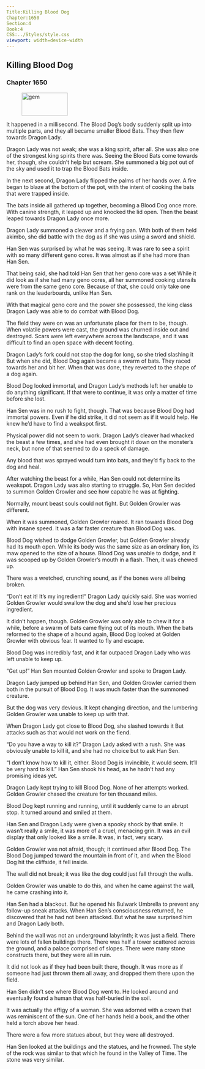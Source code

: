 ```yaml
---
Title:Killing Blood Dog 
Chapter:1650 
Section:4 
Book:4 
CSS:../Styles/style.css 
viewport: width=device-width
---
```

  
## Killing Blood Dog
### Chapter 1650
  
<figure>
	<img src="../Images/gem.gif" alt="gem" id="gem" width="120" height="60" />
</figure>
  

  
It happened in a millisecond. The Blood Dog’s body suddenly split up into multiple parts, and they all became smaller Blood Bats. They then flew towards Dragon Lady.

Dragon Lady was not weak; she was a king spirit, after all. She was also one of the strongest king spirits there was. Seeing the Blood Bats come towards her, though, she couldn’t help but scream. She summoned a big pot out of the sky and used it to trap the Blood Bats inside.

In the next second, Dragon Lady flipped the palms of her hands over. A fire began to blaze at the bottom of the pot, with the intent of cooking the bats that were trapped inside.

The bats inside all gathered up together, becoming a Blood Dog once more. With canine strength, it leaped up and knocked the lid open. Then the beast leaped towards Dragon Lady once more.

Dragon Lady summoned a cleaver and a frying pan. With both of them held akimbo, she did battle with the dog as if she was using a sword and shield.

Han Sen was surprised by what he was seeing. It was rare to see a spirit with so many different geno cores. It was almost as if she had more than Han Sen.

That being said, she had told Han Sen that her geno core was a set While it did look as if she had many geno cores, all her summoned cooking utensils were from the same geno core. Because of that, she could only take one rank on the leaderboards, unlike Han Sen.

With that magical geno core and the power she possessed, the king class Dragon Lady was able to do combat with Blood Dog.

The field they were on was an unfortunate place for them to be, though. When volatile powers were cast, the ground was churned inside out and destroyed. Scars were left everywhere across the landscape, and it was difficult to find an open space with decent footing.

Dragon Lady’s fork could not stop the dog for long, so she tried slashing it But when she did, Blood Dog again became a swarm of bats. They raced towards her and bit her. When that was done, they reverted to the shape of a dog again.

Blood Dog looked immortal, and Dragon Lady’s methods left her unable to do anything significant. If that were to continue, it was only a matter of time before she lost.

Han Sen was in no rush to fight, though. That was because Blood Dog had immortal powers. Even if he did strike, it did not seem as if it would help. He knew he’d have to find a weakspot first.

Physical power did not seem to work. Dragon Lady’s cleaver had whacked the beast a few times, and she had even brought it down on the monster’s neck, but none of that seemed to do a speck of damage.

Any blood that was sprayed would turn into bats, and they’d fly back to the dog and heal.

After watching the beast for a while, Han Sen could not determine its weakspot. Dragon Lady was also starting to struggle. So, Han Sen decided to summon Golden Growler and see how capable he was at fighting.

Normally, mount beast souls could not fight. But Golden Growler was different.

When it was summoned, Golden Growler roared. It ran towards Blood Dog with insane speed. It was a far faster creature than Blood Dog was.

Blood Dog wished to dodge Golden Growler, but Golden Growler already had its mouth open. While its body was the same size as an ordinary lion, its maw opened to the size of a house. Blood Dog was unable to dodge, and it was scooped up by Golden Growler’s mouth in a flash. Then, it was chewed up.

There was a wretched, crunching sound, as if the bones were all being broken.

“Don’t eat it! It’s my ingredient!” Dragon Lady quickly said. She was worried Golden Growler would swallow the dog and she’d lose her precious ingredient.

It didn’t happen, though. Golden Growler was only able to chew it for a while, before a swarm of bats came flying out of its mouth. When the bats reformed to the shape of a hound again, Blood Dog looked at Golden Growler with obvious fear. It wanted to fly and escape.

Blood Dog was incredibly fast, and it far outpaced Dragon Lady who was left unable to keep up.

“Get up!” Han Sen mounted Golden Growler and spoke to Dragon Lady.

Dragon Lady jumped up behind Han Sen, and Golden Growler carried them both in the pursuit of Blood Dog. It was much faster than the summoned creature.

But the dog was very devious. It kept changing direction, and the lumbering Golden Growler was unable to keep up with that.

When Dragon Lady got close to Blood Dog, she slashed towards it But attacks such as that would not work on the fiend.

“Do you have a way to kill it?” Dragon Lady asked with a rush. She was obviously unable to kill it, and she had no choice but to ask Han Sen.

“I don’t know how to kill it, either. Blood Dog is invincible, it would seem. It’ll be very hard to kill.” Han Sen shook his head, as he hadn’t had any promising ideas yet.

Dragon Lady kept trying to kill Blood Dog. None of her attempts worked. Golden Growler chased the creature for ten thousand miles.

Blood Dog kept running and running, until it suddenly came to an abrupt stop. It turned around and smiled at them.

Han Sen and Dragon Lady were given a spooky shock by that smile. It wasn’t really a smile, it was more of a cruel, menacing grin. It was an evil display that only looked like a smile. It was, in fact, very scary.

Golden Growler was not afraid, though; it continued after Blood Dog. The Blood Dog jumped toward the mountain in front of it, and when the Blood Dog hit the cliffside, it fell inside.

The wall did not break; it was like the dog could just fall through the walls.

Golden Growler was unable to do this, and when he came against the wall, he came crashing into it.

Han Sen had a blackout. But he opened his Bulwark Umbrella to prevent any follow-up sneak attacks. When Han Sen’s consciousness returned, he discovered that he had not been attacked. But what he saw surprised him and Dragon Lady both.

Behind the wall was not an underground labyrinth; it was just a field. There were lots of fallen buildings there. There was half a tower scattered across the ground, and a palace comprised of slopes. There were many stone constructs there, but they were all in ruin.

It did not look as if they had been built there, though. It was more as if someone had just thrown them all away, and dropped them there upon the field.

Han Sen didn’t see where Blood Dog went to. He looked around and eventually found a human that was half-buried in the soil.

It was actually the effigy of a woman. She was adorned with a crown that was reminiscent of the sun. One of her hands held a book, and the other held a torch above her head.

There were a few more statues about, but they were all destroyed.

Han Sen looked at the buildings and the statues, and he frowned. The style of the rock was similar to that which he found in the Valley of Time. The stone was very similar.